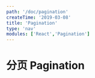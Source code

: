 ```yaml
---
path: '/doc/pagination'
createTime: '2019-03-08'
title: 'Pagination'
type: 'nav'
modules: ['React','Pagination']
---
```


<div class='pagination-md'>

# 分页 Pagination


</div>